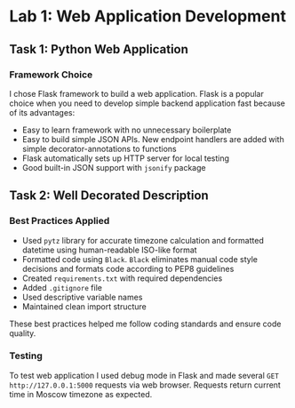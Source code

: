 # Lab 1: Web Application Development

## Task 1: Python Web Application

### Framework Choice

I chose Flask framework to build a web application.
Flask is a popular choice when you need to develop simple backend application fast because of its advantages:

- Easy to learn framework with no unnecessary boilerplate
- Easy to build simple JSON APIs. New endpoint handlers are added with simple decorator-annotations to functions
- Flask automatically sets up HTTP server for local testing
- Good built-in JSON support with `jsonify` package

## Task 2: Well Decorated Description

### Best Practices Applied

- Used `pytz` library for accurate timezone calculation and formatted datetime using human-readable ISO-like format
- Formatted code using `Black`. `Black` eliminates manual code style decisions and formats code according to PEP8
  guidelines
- Created `requirements.txt` with required dependencies
- Added `.gitignore` file
- Used descriptive variable names
- Maintained clean import structure

These best practices helped me follow coding standards and ensure code quality.

### Testing

To test web application I used debug mode in Flask and
made several `GET http://127.0.0.1:5000` requests via web browser.
Requests return current time in Moscow timezone as expected.

